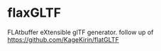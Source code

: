 # flaxGLTF
FLAtbuffer eXtensible glTF generator. follow up of https://github.com/KageKirin/flatGLTF
